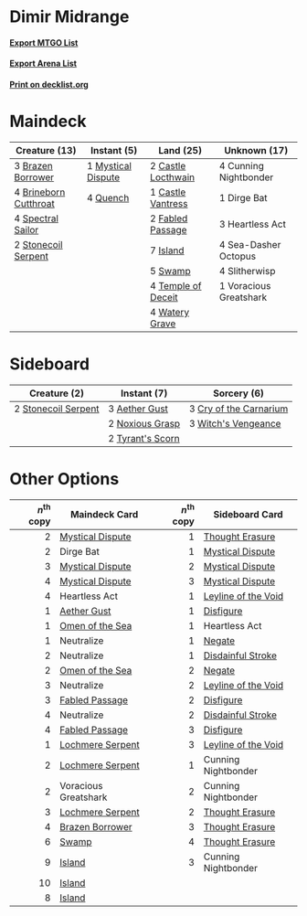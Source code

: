 # Dimir Midrange

#### [Export MTGO List](../collection/Dimir%20Midrange/Dimir%20Midrange.txt)
#### [Export Arena List](../collection/Dimir%20Midrange/Dimir%20Midrange_arena.txt)
#### [Print on decklist.org](http://decklist.org/?deckmain=3%09Brazen%20Borrower%0A4%09Brineborn%20Cutthroat%0A2%09Castle%20Locthwain%0A1%09Castle%20Vantress%0A4%09Cunning%20Nightbonder%0A1%09Dirge%20Bat%0A2%09Fabled%20Passage%0A3%09Heartless%20Act%0A7%09Island%0A1%09Mystical%20Dispute%0A4%09Quench%0A4%09Sea-Dasher%20Octopus%0A4%09Slitherwisp%0A4%09Spectral%20Sailor%0A2%09Stonecoil%20Serpent%0A5%09Swamp%0A4%09Temple%20of%20Deceit%0A1%09Voracious%20Greatshark%0A4%09Watery%20Grave&deckside=3%09Aether%20Gust%0A3%09Cry%20of%20the%20Carnarium%0A2%09Noxious%20Grasp%0A2%09Stonecoil%20Serpent%0A2%09Tyrant's%20Scorn%0A3%09Witch's%20Vengeance)
# Maindeck

|                                         Creature (13)                                          |                                         Instant (5)                                         |                                          Land (25)                                          |     Unknown (17)     |
|------------------------------------------------------------------------------------------------|---------------------------------------------------------------------------------------------|---------------------------------------------------------------------------------------------|----------------------|
|3 [Brazen Borrower](http://gatherer.wizards.com/Pages/Card/Details.aspx?multiverseid=473001)    |1 [Mystical Dispute](http://gatherer.wizards.com/Pages/Card/Details.aspx?multiverseid=473020)|2 [Castle Locthwain](http://gatherer.wizards.com/Pages/Card/Details.aspx?multiverseid=473203)|4 Cunning Nightbonder |
|4 [Brineborn Cutthroat](http://gatherer.wizards.com/Pages/Card/Details.aspx?multiverseid=466804)|4 [Quench](http://gatherer.wizards.com/Pages/Card/Details.aspx?multiverseid=457192)          |1 [Castle Vantress](http://gatherer.wizards.com/Pages/Card/Details.aspx?multiverseid=473204) |1 Dirge Bat           |
|4 [Spectral Sailor](http://gatherer.wizards.com/Pages/Card/Details.aspx?multiverseid=466830)    |                                                                                             |2 [Fabled Passage](http://gatherer.wizards.com/Pages/Card/Details.aspx?multiverseid=473206)  |3 Heartless Act       |
|2 [Stonecoil Serpent](http://gatherer.wizards.com/Pages/Card/Details.aspx?multiverseid=473197)  |                                                                                             |7 [Island](http://gatherer.wizards.com/Pages/Card/Details.aspx?multiverseid=439857)          |4 Sea-Dasher Octopus  |
|                                                                                                |                                                                                             |5 [Swamp](http://gatherer.wizards.com/Pages/Card/Details.aspx?multiverseid=439858)           |4 Slitherwisp         |
|                                                                                                |                                                                                             |4 [Temple of Deceit](http://gatherer.wizards.com/Pages/Card/Details.aspx?multiverseid=373734)|1 Voracious Greatshark|
|                                                                                                |                                                                                             |4 [Watery Grave](http://gatherer.wizards.com/Pages/Card/Details.aspx?multiverseid=405114)    |                      |


# Sideboard

|                                         Creature (2)                                         |                                        Instant (7)                                        |                                           Sorcery (6)                                           |
|----------------------------------------------------------------------------------------------|-------------------------------------------------------------------------------------------|-------------------------------------------------------------------------------------------------|
|2 [Stonecoil Serpent](http://gatherer.wizards.com/Pages/Card/Details.aspx?multiverseid=473197)|3 [Aether Gust](http://gatherer.wizards.com/Pages/Card/Details.aspx?multiverseid=466796)   |3 [Cry of the Carnarium](http://gatherer.wizards.com/Pages/Card/Details.aspx?multiverseid=457214)|
|                                                                                              |2 [Noxious Grasp](http://gatherer.wizards.com/Pages/Card/Details.aspx?multiverseid=466864) |3 [Witch's Vengeance](http://gatherer.wizards.com/Pages/Card/Details.aspx?multiverseid=473073)   |
|                                                                                              |2 [Tyrant's Scorn](http://gatherer.wizards.com/Pages/Card/Details.aspx?multiverseid=461152)|                                                                                                 |


# Other Options

|*n*<sup>th</sup> copy|                                       Maindeck Card                                       |*n*<sup>th</sup> copy|                                        Sideboard Card                                        |
|--------------------:|-------------------------------------------------------------------------------------------|--------------------:|----------------------------------------------------------------------------------------------|
|                    2|[Mystical Dispute](http://gatherer.wizards.com/Pages/Card/Details.aspx?multiverseid=473020)|                    1|[Thought Erasure](http://gatherer.wizards.com/Pages/Card/Details.aspx?multiverseid=452956)    |
|                    2|Dirge Bat                                                                                  |                    1|[Mystical Dispute](http://gatherer.wizards.com/Pages/Card/Details.aspx?multiverseid=473020)   |
|                    3|[Mystical Dispute](http://gatherer.wizards.com/Pages/Card/Details.aspx?multiverseid=473020)|                    2|[Mystical Dispute](http://gatherer.wizards.com/Pages/Card/Details.aspx?multiverseid=473020)   |
|                    4|[Mystical Dispute](http://gatherer.wizards.com/Pages/Card/Details.aspx?multiverseid=473020)|                    3|[Mystical Dispute](http://gatherer.wizards.com/Pages/Card/Details.aspx?multiverseid=473020)   |
|                    4|Heartless Act                                                                              |                    1|[Leyline of the Void](http://gatherer.wizards.com/Pages/Card/Details.aspx?multiverseid=107682)|
|                    1|[Aether Gust](http://gatherer.wizards.com/Pages/Card/Details.aspx?multiverseid=466796)     |                    1|[Disfigure](http://gatherer.wizards.com/Pages/Card/Details.aspx?multiverseid=442076)          |
|                    1|[Omen of the Sea](http://gatherer.wizards.com/Pages/Card/Details.aspx?multiverseid=476309) |                    1|Heartless Act                                                                                 |
|                    1|Neutralize                                                                                 |                    1|[Negate](http://gatherer.wizards.com/Pages/Card/Details.aspx?multiverseid=423707)             |
|                    2|Neutralize                                                                                 |                    1|[Disdainful Stroke](http://gatherer.wizards.com/Pages/Card/Details.aspx?multiverseid=420705)  |
|                    2|[Omen of the Sea](http://gatherer.wizards.com/Pages/Card/Details.aspx?multiverseid=476309) |                    2|[Negate](http://gatherer.wizards.com/Pages/Card/Details.aspx?multiverseid=423707)             |
|                    3|Neutralize                                                                                 |                    2|[Leyline of the Void](http://gatherer.wizards.com/Pages/Card/Details.aspx?multiverseid=107682)|
|                    3|[Fabled Passage](http://gatherer.wizards.com/Pages/Card/Details.aspx?multiverseid=473206)  |                    2|[Disfigure](http://gatherer.wizards.com/Pages/Card/Details.aspx?multiverseid=442076)          |
|                    4|Neutralize                                                                                 |                    2|[Disdainful Stroke](http://gatherer.wizards.com/Pages/Card/Details.aspx?multiverseid=420705)  |
|                    4|[Fabled Passage](http://gatherer.wizards.com/Pages/Card/Details.aspx?multiverseid=473206)  |                    3|[Disfigure](http://gatherer.wizards.com/Pages/Card/Details.aspx?multiverseid=442076)          |
|                    1|[Lochmere Serpent](http://gatherer.wizards.com/Pages/Card/Details.aspx?multiverseid=473157)|                    3|[Leyline of the Void](http://gatherer.wizards.com/Pages/Card/Details.aspx?multiverseid=107682)|
|                    2|[Lochmere Serpent](http://gatherer.wizards.com/Pages/Card/Details.aspx?multiverseid=473157)|                    1|Cunning Nightbonder                                                                           |
|                    2|Voracious Greatshark                                                                       |                    2|Cunning Nightbonder                                                                           |
|                    3|[Lochmere Serpent](http://gatherer.wizards.com/Pages/Card/Details.aspx?multiverseid=473157)|                    2|[Thought Erasure](http://gatherer.wizards.com/Pages/Card/Details.aspx?multiverseid=452956)    |
|                    4|[Brazen Borrower](http://gatherer.wizards.com/Pages/Card/Details.aspx?multiverseid=473001) |                    3|[Thought Erasure](http://gatherer.wizards.com/Pages/Card/Details.aspx?multiverseid=452956)    |
|                    6|[Swamp](http://gatherer.wizards.com/Pages/Card/Details.aspx?multiverseid=439858)           |                    4|[Thought Erasure](http://gatherer.wizards.com/Pages/Card/Details.aspx?multiverseid=452956)    |
|                    9|[Island](http://gatherer.wizards.com/Pages/Card/Details.aspx?multiverseid=439857)          |                    3|Cunning Nightbonder                                                                           |
|                   10|[Island](http://gatherer.wizards.com/Pages/Card/Details.aspx?multiverseid=439857)          |                     |                                                                                              |
|                    8|[Island](http://gatherer.wizards.com/Pages/Card/Details.aspx?multiverseid=439857)          |                     |                                                                                              |

